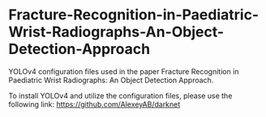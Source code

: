 # Fracture-Recognition-in-Paediatric-Wrist-Radiographs-An-Object-Detection-Approach

YOLOv4 configuration files used in the paper Fracture Recognition in Paediatric Wrist Radiographs: An Object Detection Approach. 

To install YOLOv4 and utilize the configuration files, please use the following link: https://github.com/AlexeyAB/darknet

